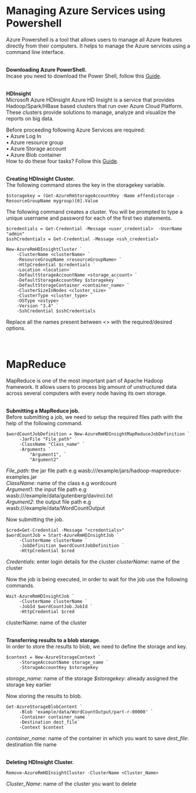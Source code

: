 <h1><b>Managing Azure Services using Powershell</b></h1>
Azure Powershell is a tool that allows users to manage all Azure features directly from their computers. It helps to manage the Azure services using a command line interface.
<br />

<br /><b>Downloading Azure PowerShell.</b><br />
Incase you need to download the Power Shell, follow this <a href="https://github.com/Azure/azure-powershell/releases/tag/v3.6.0-February2017" target="_blank">Guide</a>.


<br /><b>HDInsight</b><br /> 
Microsoft Azure HDInsight Azure HD Insight is a service that provides Hadoop/Spark/HBase based clusters that run over Azure Cloud Platform.  These clusters provide solutions to manage, analyze and visualize the reports on big data.

Before proceeding following Azure Services are required:<br /> 
•	Azure Log In<br /> 
•	Azure resource group<br /> 
•	Azure Storage account<br /> 
•	Azure Blob container<br /> 
How to do these four tasks? Follow this <a href="https://docs.microsoft.com/en-us/azure/storage/storage-powershell-guide-full#how-to-manage-azure-blobs" target="_blank">Guide</a>. 

<br /><b>Creating HDInsight Cluster.</b><br />
The following command stores the key in the storagekey variable.
```
$storagekey = (Get-AzureRmStorageAccountKey -Name effendistorage -ResourceGroupName mygroup)[0].Value
```

The following command creates a cluster. You will be prompted to type a unique username and password for each of the first two statements.
```
$credentials = Get-Credential -Message <user_credential>  -UserName "admin"
$sshCredentials = Get-Credential -Message <ssh_credential>  

New-AzureRmHDInsightCluster `
    -ClusterName <clusterName> `
    -ResourceGroupName <resourceGroupName> `
    -HttpCredential $credentials `
    -Location <location>`
    -DefaultStorageAccountName <storage_account> `
    -DefaultStorageAccountKey $storagekey `
    -DefaultStorageContainer <container_name> `
    -ClusterSizeInNodes <cluster_size> `
    -ClusterType <cluster_type> `
    -OSType <ostype> `
    -Version "3.4" `
    -SshCredential $sshCredentials
```

Replace all the names present between <> with the required/desired options.

<h1><br /><b>MapReduce</b></h1>
MapReduce is one of the most important part of Apache Hadoop framework. It allows users to process big amount of unstructured data across several computers with every node having its own storage.

<br /><b>Submitting a MapReduce job.</b><br />
Before submitting a job, we need to setup the required files path with the help of the following command.
```
$wordCountJobDefinition = New-AzureRmHDInsightMapReduceJobDefinition `
     -JarFile "File_path" `
     -ClassName "Class_name" `
     -Arguments `
         "Argument1", `
         "Argument2"
```
<i>File_path</i>: the jar file path e.g wasb:///example/jars/hadoop-mapreduce-examples.jar<br />
<i>ClassName</i>: name of the class e.g wordcount<br />
<i>Argument1</i>: the input file path e.g wasb:///example/data/gutenberg/davinci.txt<br />
<i>Argument2</i>: the output file path e.g wasb:///example/data/WordCountOutput<br />

Now submitting the job.
```
$cred=Get-Credential -Message "<credentials>"
$wordCountJob = Start-AzureRmHDInsightJob `
     -ClusterName clusterName `
     -JobDefinition $wordCountJobDefinition `
     -HttpCredential $cred
```
<i>Credentials</i>: enter login details for the cluster
<i>clusterName</i>: name of the cluster

Now the job is being executed, in order to wait for the job use the following commands.
```
Wait-AzureRmHDInsightJob `
     -ClusterName clusterName `
     -JobId $wordCountJob.JobId `
     -HttpCredential $cred
```
clusterName: name of the cluster

<br /><b>Transferring results to a blob storage.</b><br />
In order to store the results to blob, we need to define the storage and key.
```
$context = New-AzureStorageContext `
     -StorageAccountName storage_name `
     -StorageAccountKey $storagekey
```  
<i>storage_name</i>: name of the storage
<i>$storagekey</i>: already assigned the storage key earlier

Now storing the results to blob.
```
Get-AzureStorageBlobContent `
     -Blob 'example/data/WordCountOutput/part-r-00000' `
     -Container container_name `
     -Destination dest_file`
     -Context $context
```
<i>container_name</i>: name of the container in which you want to save
<i>dest_file</i>: destination file name

<br /><b>Deleting HDInsight Cluster.</b><br />
```
Remove-AzureRmHDInsightCluster -ClusterName <Cluster_Name>
```
<i>Cluster_Name</i>: name of the cluster you want to delete
